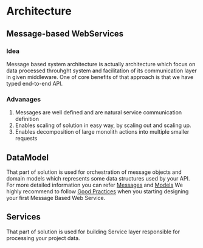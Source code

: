 # Architecture
## Message-based WebServices
### Idea
Message based system architecture is actually architecture which focus on data processed throuhght system and facilitation of its communication layer in given middleware.
One of core benefits of that approach is that we have typed end-to-end API.  
### Advanages
1. Messages are well defined and are natural service communication definition
2. Enables scaling of solution in easy way, by scaling out and scaling up.
3. Enables decomposition of large monolith actions into multiple smaller requests

## DataModel
That part of solution is used for orchestration of message  objects and domain models which represents some data structures used by your API. For more  detailed information you can refer [Messages](DataModel/messages.md) and [Models](DataModel/models.md)
We highly recommend to follow [Good Practices](DataModel/good-practices.md) when you starting designing your first Message Based Web Service.

## Services
That part of solution is used for building Service layer responsible for processing your project data.
